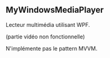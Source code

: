 ## MyWindowsMediaPlayer
Lecteur multimédia utilisant WPF.

(partie vidéo non fonctionnelle)

N'implémente pas le pattern MVVM.
